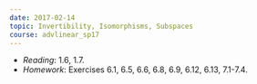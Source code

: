 ```yaml
---
date: 2017-02-14
topic: Invertibility, Isomorphisms, Subspaces
course: advlinear_sp17
---
```


- *Reading*: 1.6, 1.7.
- *Homework*: Exercises 6.1, 6.5, 6.6, 6.8, 6.9, 6.12, 6.13, 7.1-7.4.
